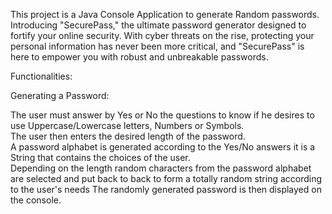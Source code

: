 This project is a Java Console Application to generate Random passwords. <br />
Introducing "SecurePass," the ultimate password generator designed to fortify your online security. With cyber threats on the rise, protecting your personal information has never been more critical, and "SecurePass" is here to empower you with robust and unbreakable passwords.<br />

Functionalities:  <br />

Generating a Password:  <br />

The user must answer by Yes or No the questions to know if he desires to use Uppercase/Lowercase letters, Numbers or Symbols. <br />
The user then enters the desired length of the password.  <br />
A password alphabet is generated according to the Yes/No answers it is a String that contains the choices of the user.  <br />
Depending on the length random characters from the password alphabet are selected and put back to back to form a totally random string according to the user's needs
The randomly generated password is then displayed on the console.  <br />
